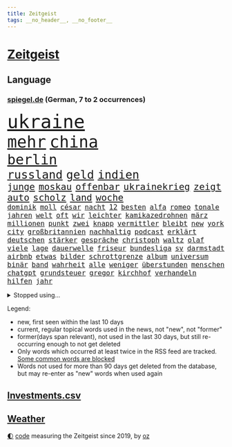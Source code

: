 ```yaml
---
title: Zeitgeist
tags: __no_header__, __no_footer__
---
```


# [Zeitgeist](https://oliz.io/zeitgeist/)

## Language

<h3><a href="https://www.spiegel.de" target="_blank">spiegel.de</a> (German, 7 to 2 occurrences)</h3>
<p style="font-family:monospace">
<span style="font-size:32pt"><a href="news_links.html#ukraine" class="current">ukraine</a></span>
<br>
<span style="font-size:28pt"><a href="news_links.html#mehr" class="current">mehr</a></span>
<span style="font-size:28pt"><a href="news_links.html#china" class="current">china</a></span>
<br>
<span style="font-size:24pt"><a href="news_links.html#berlin" class="current">berlin</a></span>
<br>
<span style="font-size:20pt"><a href="news_links.html#russland" class="current">russland</a></span>
<span style="font-size:20pt"><a href="news_links.html#geld" class="current">geld</a></span>
<span style="font-size:20pt"><a href="news_links.html#indien" class="current">indien</a></span>
<br>
<span style="font-size:16pt"><a href="news_links.html#junge" class="current">junge</a></span>
<span style="font-size:16pt"><a href="news_links.html#moskau" class="current">moskau</a></span>
<span style="font-size:16pt"><a href="news_links.html#offenbar" class="current">offenbar</a></span>
<span style="font-size:16pt"><a href="news_links.html#ukrainekrieg" class="current">ukrainekrieg</a></span>
<span style="font-size:16pt"><a href="news_links.html#zeigt" class="current">zeigt</a></span>
<span style="font-size:16pt"><a href="news_links.html#auto" class="current">auto</a></span>
<span style="font-size:16pt"><a href="news_links.html#scholz" class="current">scholz</a></span>
<span style="font-size:16pt"><a href="news_links.html#land" class="current">land</a></span>
<span style="font-size:16pt"><a href="news_links.html#woche" class="current">woche</a></span>
<br>
<span style="font-size:12pt"><a href="news_links.html#dominik" class="current">dominik</a></span>
<span style="font-size:12pt"><a href="news_links.html#moll" class="new">moll</a></span>
<span style="font-size:12pt"><a href="news_links.html#césar" class="current">césar</a></span>
<span style="font-size:12pt"><a href="news_links.html#nacht" class="current">nacht</a></span>
<span style="font-size:12pt"><a href="news_links.html#12" class="current">12</a></span>
<span style="font-size:12pt"><a href="news_links.html#besten" class="current">besten</a></span>
<span style="font-size:12pt"><a href="news_links.html#alfa" class="new">alfa</a></span>
<span style="font-size:12pt"><a href="news_links.html#romeo" class="current">romeo</a></span>
<span style="font-size:12pt"><a href="news_links.html#tonale" class="new">tonale</a></span>
<span style="font-size:12pt"><a href="news_links.html#jahren" class="current">jahren</a></span>
<span style="font-size:12pt"><a href="news_links.html#welt" class="current">welt</a></span>
<span style="font-size:12pt"><a href="news_links.html#oft" class="current">oft</a></span>
<span style="font-size:12pt"><a href="news_links.html#wir" class="current">wir</a></span>
<span style="font-size:12pt"><a href="news_links.html#leichter" class="current">leichter</a></span>
<span style="font-size:12pt"><a href="news_links.html#kamikazedrohnen" class="new">kamikazedrohnen</a></span>
<span style="font-size:12pt"><a href="news_links.html#märz" class="current">märz</a></span>
<span style="font-size:12pt"><a href="news_links.html#millionen" class="current">millionen</a></span>
<span style="font-size:12pt"><a href="news_links.html#punkt" class="current">punkt</a></span>
<span style="font-size:12pt"><a href="news_links.html#zwei" class="current">zwei</a></span>
<span style="font-size:12pt"><a href="news_links.html#knapp" class="current">knapp</a></span>
<span style="font-size:12pt"><a href="news_links.html#vermittler" class="current">vermittler</a></span>
<span style="font-size:12pt"><a href="news_links.html#bleibt" class="current">bleibt</a></span>
<span style="font-size:12pt"><a href="news_links.html#new" class="current">new</a></span>
<span style="font-size:12pt"><a href="news_links.html#york" class="current">york</a></span>
<span style="font-size:12pt"><a href="news_links.html#city" class="current">city</a></span>
<span style="font-size:12pt"><a href="news_links.html#großbritannien" class="current">großbritannien</a></span>
<span style="font-size:12pt"><a href="news_links.html#nachhaltig" class="current">nachhaltig</a></span>
<span style="font-size:12pt"><a href="news_links.html#podcast" class="current">podcast</a></span>
<span style="font-size:12pt"><a href="news_links.html#erklärt" class="current">erklärt</a></span>
<span style="font-size:12pt"><a href="news_links.html#deutschen" class="current">deutschen</a></span>
<span style="font-size:12pt"><a href="news_links.html#stärker" class="current">stärker</a></span>
<span style="font-size:12pt"><a href="news_links.html#gespräche" class="current">gespräche</a></span>
<span style="font-size:12pt"><a href="news_links.html#christoph" class="current">christoph</a></span>
<span style="font-size:12pt"><a href="news_links.html#waltz" class="new">waltz</a></span>
<span style="font-size:12pt"><a href="news_links.html#olaf" class="current">olaf</a></span>
<span style="font-size:12pt"><a href="news_links.html#viele" class="current">viele</a></span>
<span style="font-size:12pt"><a href="news_links.html#lage" class="current">lage</a></span>
<span style="font-size:12pt"><a href="news_links.html#dauerwelle" class="new">dauerwelle</a></span>
<span style="font-size:12pt"><a href="news_links.html#friseur" class="new">friseur</a></span>
<span style="font-size:12pt"><a href="news_links.html#bundesliga" class="current">bundesliga</a></span>
<span style="font-size:12pt"><a href="news_links.html#sv" class="current">sv</a></span>
<span style="font-size:12pt"><a href="news_links.html#darmstadt" class="current">darmstadt</a></span>
<span style="font-size:12pt"><a href="news_links.html#airbnb" class="current">airbnb</a></span>
<span style="font-size:12pt"><a href="news_links.html#etwas" class="current">etwas</a></span>
<span style="font-size:12pt"><a href="news_links.html#bilder" class="current">bilder</a></span>
<span style="font-size:12pt"><a href="news_links.html#schrottgrenze" class="new">schrottgrenze</a></span>
<span style="font-size:12pt"><a href="news_links.html#album" class="current">album</a></span>
<span style="font-size:12pt"><a href="news_links.html#universum" class="current">universum</a></span>
<span style="font-size:12pt"><a href="news_links.html#binär" class="new">binär</a></span>
<span style="font-size:12pt"><a href="news_links.html#band" class="current">band</a></span>
<span style="font-size:12pt"><a href="news_links.html#wahrheit" class="current">wahrheit</a></span>
<span style="font-size:12pt"><a href="news_links.html#alle" class="current">alle</a></span>
<span style="font-size:12pt"><a href="news_links.html#weniger" class="current">weniger</a></span>
<span style="font-size:12pt"><a href="news_links.html#überstunden" class="new">überstunden</a></span>
<span style="font-size:12pt"><a href="news_links.html#menschen" class="current">menschen</a></span>
<span style="font-size:12pt"><a href="news_links.html#chatgpt" class="current">chatgpt</a></span>
<span style="font-size:12pt"><a href="news_links.html#grundsteuer" class="current">grundsteuer</a></span>
<span style="font-size:12pt"><a href="news_links.html#gregor" class="current">gregor</a></span>
<span style="font-size:12pt"><a href="news_links.html#kirchhof" class="new">kirchhof</a></span>
<span style="font-size:12pt"><a href="news_links.html#verhandeln" class="current">verhandeln</a></span>
<span style="font-size:12pt"><a href="news_links.html#hilfen" class="current">hilfen</a></span>
<span style="font-size:12pt"><a href="news_links.html#jahr" class="current">jahr</a></span>
</p>
<details>
<summary>Stopped using...</summary>
<p class="former" style="font-size:12pt">
kämpfte(857) tobt(857) einzelnen(855) ifoinstitut(855) investoren(855) summe(855) wen(855) 13(854) bekam(854) cristiano(854) geboten(854) manager(854) ronaldo(854) street(854) verlief(854) volker(854) abstimmung(853) fbi(853) konfrontiert(853) trauer(853) bildung(852) covid(852) demokraten(852) erfahrung(852) hintergründe(852) innenminister(852) pflege(852) verpflichtet(852) vorzeitig(852) coronawelle(851) deutlichen(851) erscheinen(851) falls(851) froh(851) jahrzehnte(851) kirche(851) liste(851) main(851) streiten(851) welchem(851) arbeitsplatz(850) ausnahmezustand(850) beispielen(850) beschluss(850) besorgt(850) bot(850) dauerhaft(850) geduld(850) hervor(850) kolumnist(850) zurzeit(850) gemeldet(849) mexiko(849) regierungschef(849) times(849) wichtiger(849) wirkung(849) wünscht(849) 31(848) anschließend(848) ausbruch(848) evakuiert(848) lager(848) persönlich(848) saskia(848) scheinen(848) stellten(848) 2016(847) beobachten(847) entwickelt(847) gutachten(847) passt(847) verteidigungsministerin(847) christopher(846) hacker(846) plädiert(846) solle(846) organisationen(845) rand(845) rat(845) streng(845) for(844) infektion(844) innenministerium(844) litauen(844) selben(844) wenden(844) höchststand(843) rollen(843) satz(843) bekamen(842) see(842) durchsuchungen(841) kochen(841) passen(841) rafael(841) töten(841) vieler(841) ausschuss(840) demokratische(840) entscheidend(840) gebraucht(840) trafen(840) beantragt(839) brite(839) gebrochen(839) senkt(839) demokratischen(838) genauso(838) impfstoff(838) inszeniert(837) kontakte(837) sendet(837) übernahme(837) deals(836) globale(836) milliarde(836) mode(836) näher(836) monats(835) matthias(834) berühmte(833) drängen(833) sexuellen(833) berater(832) gewahrsam(831) hinten(831) william(831) exporte(830) le(830) bestmarke(829) garten(829) trug(828) einschätzung(827) nasa(827) politikerin(827) antrag(826) favorit(826) landesweit(825) fortsetzung(824) journalist(824) letztes(824) rollt(824) unzufrieden(824) apps(823) leider(823) rasen(822) bezeichnete(821) rang(820) unterschrieben(820) whatsapp(820) landet(819) rechtsstreit(819) stürzen(819) mitarbeiterin(818) halbe(817) freiwillig(816) teilt(816) abgeschlossen(812) aufgabe(810) foto(806) startup(804) nächstes(802) annäherung(801) ausgaben(797) rache(791) rakete(790) aktionen(788) last(785) mehren(783) cdu/csu(780) woelki(775) dankt(769) berichtete(759) enthält(758) mallorca(757) lieferketten(754) räumte(744) geheimen(740) nachbarland(734) trinken(729) estland(725) unzureichend(706) long(674) enthalten(665) geehrt(658) fußballstar(647) gestanden(635) lediglich(630) 83(625) drohende(608) bürgern(605) benzinpreise(602) fotografen(599) lee(593) sammelt(592) kümmern(588) kündigten(585) 9(577) seele(568) zögert(562) landsleute(560) fossilen(559) ermordung(558) flut(557) beeinträchtigt(552) staatskonzern(539) 400000(537) funktionen(535) löscht(532) günstiges(530) moderner(529) geleistet(526) king(521) ussoldaten(518) world(516) wachsende(511) erreichte(504) tiger(504) anton(496) basketballstar(494) radikalen(494) demo(490) finanzhilfen(489) rwe(487) kunstwerke(486) ampelregierung(485) ice(485) hofreiter(481) beider(480) gazprom(480) wichtiges(480) berufen(477) coronalage(474) morde(472) spürbar(471) erschlagen(470) gaslieferungen(470) feiertag(465) ungewöhnliche(465) unbekannter(464) matteo(456) methode(452) mehrmals(450) globaler(446) gerne(444) vorgesehen(444) laura(439) winfried(437) aktivistinnen(436) decken(436) extremer(435) quält(435) akw(434) seltene(432) wirtschaftlich(432) sank(424) zustimmung(422) omikron(420) personalnot(419) oligarchen(418) pink(417) rätselhafter(414) chris(413) hochzeit(406) berger(405) klara(405) nadal(403) preiserhöhung(400) lambrecht(398) passierte(398) lemke(394) steffi(394) zweites(394) vettel(391) australier(390) match(390) entführung(385) mild(385) wandern(385) erneuert(382) geschenk(381) spaltung(379) teilten(378) damalige(377) buckinghampalast(376) teppich(376) vergleichsweise(376) wahlrechtsreform(375) ergeben(372) helikopter(371) lohnen(371) emotionalen(370) 1972(369) 62(369) andrij(369) sofortige(369) frankfurts(367) dortmunder(365) konsequent(364) iga(361) świątek(361) ansehen(360) schnellste(360) usbundesstaaten(359) fähigkeiten(355) geplanter(351) oppositionellen(351) motiven(345) abtreibungen(338) abbau(337) sanktioniert(336) spiegelbildungsnewsletter(336) verschwörung(335) anlässlich(333) nebenbei(332) profitierte(332) energiepreisen(329) maskendeals(329) finnische(327) tyson(325) obergrenze(323) saporischschja(319) dilemma(318) koch(317) lindners(317) unfällen(316) sexualisierte(315) raser(314) coronalockdowns(310) besatzer(309) mysteriöse(308) nationalelf(308) verweis(308) wall(307) wiedervereinigung(307) zuflucht(305) sizilien(303) motto(302) austria(301) inside(301) ausfall(300) weichen(299) locken(297) beck(294) durchsuchen(292) gesenkt(292) gewaltverbrechen(291) vermisster(289) anschuldigungen(287) pelosi(287) morden(286) brasilianische(285) interessant(285) export(282) generalstaatsanwaltschaft(281) lngterminals(281) skandalen(277) usschauspieler(275) ausfuhren(274) gefangenenaustausch(273) unterlag(270) gefällt(269) einstecken(265) exuspräsident(264) weltverband(262) vereidigt(260) fdppolitikerin(259) herrscher(259) außergewöhnlichen(258) grünenpolitikerin(256) objekte(255) heimspiel(254) kommissarin(254) sportlich(254) belegt(251) einhalten(249) titelverteidiger(248) einsparen(247) kaffee(244) verfassungsbeschwerde(243) update(242) veröffentlichen(242) offensichtlich(240) stehenden(239) gegenzug(238) identifizieren(238) zulassung(238) lachen(235) attestiert(234) unentschieden(234) attraktiver(233) bewiesen(233) geltenden(233) verbreitung(233) prompt(232) bruno(231) misshandelt(231) verunglückten(231) arbeiteten(230) camper(230) paolo(230) dokumentation(229) obendrein(228) verbraucherzentrale(228) wirtschaftslage(228) zuwanderung(228) sara(227) verdeckte(227) finde(226) vorstellung(226) blatt(225) katholiken(224) geliebt(223) standards(223) schrumpfen(222) verspottet(222) bewusstsein(221) terrormiliz(221) gegensteuern(220) endgültige(216) angehen(215) niedersachsens(215) körperliche(214) oldenburg(214) eigenheim(213) schwächelt(213) usraumfahrtbehörde(212) atomkraftwerken(211) atomkraftwerke(210) made(210) oberstes(210) teuersten(210) mächtigste(209) verletzen(209) anreiz(208) fehlenden(208) frühestens(208) bemühungen(207) na(207) sparmaßnahmen(207) lebensgefährte(205) partien(205) agierte(203) einschlag(202) horst(200) rechtliche(200) angehoben(199) expertinnen(199) heimischen(199) medikamenten(199) tennisspielerinnen(199) dankbar(198) denys(198) festkleben(198) negative(198) nördlich(198) hollywoods(195) original(195) ältesten(195) überragte(194) fallzahlen(193) geräumt(193) daneben(192) erzürnt(192) offizielle(190) werben(190) somalia(189) erstaunliche(188) schied(188) mateusz(187) oberster(187) gründet(185) parteifreunde(184) garcia(183) notruf(183) zweitgrößte(182) geschwindigkeit(180) lebenslange(176) shitstorm(175) sicherer(174) hunderttausend(173) plänen(173) garantiert(172) vollendet(171) bellingham(170) bezahlte(170) gratuliert(170) jude(170) 05(169) kandidierte(169) biografie(167) hits(166) impfstoffe(166) wohlwollen(166) coronainfektionen(165) alex(163) sympathien(163) missverständnis(162) schiefgehen(162) lenken(161) wenigstens(161) abkehr(160) celsius(160) asiatischen(159) ersteigert(159) schwachstellen(159) töne(159) französin(157) jahreswechsel(157) zuschuss(157) beschaffen(156) cumex(156) entstehen(156) behindert(155) umgebung(155) basketballsuperstar(154) mogadischu(154) finnen(153) moralische(153) somalias(153) somalische(153) unfair(153) forschern(152) link(152) ber(151) unionsfraktion(151) feierten(150) atomausstieg(149) geschwindigkeitsbegrenzung(149) umweg(149) unbeantwortet(149) beseitigung(148) dunkle(148) heikler(148) umweltfreundlich(148) giovanni(147) bombardiert(146) krankenkasse(146) 1400(145) blockierten(144) kindergarten(144) remo(144) stemmen(144) harmonie(143) verbleib(143) wohngeld(143) entkam(142) unterzahl(142) blumen(141) bürokratischen(141) laufende(141) master(141) 42jährige(140) grundsatzrede(140) gesundheitszustand(139) astronauten(138) denis(138) diskutierten(138) köhler(138) beliefern(137) schief(137) wussten(137) buffalo(136) entschlossenheit(136) monika(136) spiegelrekonstruktion(136) kleinste(135) kurswechsel(135) 38jähriger(134) einwanderung(133) pflichten(133) spiels(133) werkstatt(133) betrogen(132) bundeswehrverband(132) legendär(132) antrieb(131) arnold(131) königshaus(131) massiver(131) wählt(131) immobilienkonzern(130) co₂ausstoß(129) memoiren(129) blanchett(127) cate(127) euparlaments(127) kompliziert(127) langes(127) nominierungen(127) moukoko(126) sterne(126) youssoufa(126) abgestimmt(125) gelegen(125) außenseiter(124) erpresst(124) fertig(124) grundschulen(124) hauptdarstellerin(124) kristersson(124) morgengrauen(124) manches(123) tafel(123) daniela(122) erzeugerpreise(122) geheimdokumente(122) pokern(122) bundesstraße(121) edward(121) schäuble(121) sondertribunal(121) umfassend(121) sportdirektor(120) habt(119) jewgeni(119) verfilmt(118) abgelegenen(117) gruppensieg(117) piqué(117) ökonomisch(117) belege(116) future(116) peskow(116) herrschen(115) bläst(114) schiffsverkehr(114) trennte(114) herren(112) beitragen(111) kommando(111) abraham(110) austin(109) beschweren(109) labourpartei(109) kampfpanzern(108) keines(108) meldungen(108) morawiecki(108) gerichts(107) liebling(107) nflprofi(107) brutaler(106) krisenjahr(106) oleg(106) rust(106) exnatogeneral(105) tatortvote(105) wegbaggern(105) anforderungen(104) doppelwumms(104) lehrkräftemangel(104) baustellen(103) verwandelte(103) britin(102) heimgesucht(102) tagebau(102) videoanalyse(102) rechtsradikalen(101) begeisterte(100) chaotische(100) costa(100) hose(100) landesteilen(100) vormittag(100) jeremy(99) planung(99) fußballkarriere(98) portion(98) vegetarisch(98) christiane(97) programme(97) terrorgruppe(97) steve(96) verzögert(96) ausverkauft(95) fatih(95) gewehrt(94) silvester(94) absetzen(93) baukosten(93) interessanten(93) fdpverkehrsminister(92) filtern(92) genuss(92) ranghohe(92) versicherte(92) 56jährigen(91) beantworten(91) dankesrede(91) eric(91) mittelfranken(91) negativpreis(91) pyrotechnik(91) usverteidigungsminister(91) zubereitet(91) zusammenstößen(91) digital(90) gesellschaften(90) herausfinden(90) mittleren(90) anfrage(89) birol(89) gekommene(89) gestohlenen(89) ieachef(89) klarkommen(89) krimiserie(89) schmutzigen(89) schneemangel(89) tansania(89) zentraler(89) eigenverantwortung(88) chandi(87) mächte(87) nachsicht(87) preet(87) reichlich(87) umso(87) 30jährige(86) 99(86) flugzeugs(86) ig(86) kilimandscharo(86) kreditvergabe(86) metall(86) schmeißt(86) 736(85) dittrich(85) einsteiger(85) garzweiler(85) haubitzen(85) speziell(85) vorstellig(85) milliardenverlust(84) vizeminister(84) ölindustrie(84) alshabaab(83) as(83) aufgeschoben(83) reichste(83) aggressivität(82) berufstätig(82) darknet(82) dekade(82) klimaproteste(82) mariana(82) mexikanischer(82) qualifiziert(82) serbischen(82) söldnertruppe(82) todeszahlen(82) 4(81) anfragen(81) dschungel(81) erzählungen(81) inoffizielle(81) kremls(81) renner(81) südafrikas(81) zunehmenden(81) 28jährige(80) abgewiesener(80) blockaden(80) düpiert(80) ernennung(80) hoffnungsschimmer(80) postete(80) schwaches(80) schönheitswettbewerben(80) auffahrunfall(79) bedeckt(79) beratungen(79) csugeneralsekretär(79) durchleuchtet(79) erlebnisse(79) helme(79) huber(79) pharaos(79) rückwirkend(79) tutanchamun(79) berühmteste(78) brennstoffe(78) entkommt(78) freiheitsstrafen(78) korrupt(78) lästert(78) bewerbermangel(77) ostdeutscher(77) phillips(77) taschenlampe(77) butter(76) greene(76) grundgesetz(76) maren(76) marjorie(76) vollsperrung(76) weltranglistenerste(76) ärgerlich(76) erfüllung(75) planten(75) privatpersonen(75) rennens(75) topform(75) ägyptische(75) fördermittel(74) hanebuth(74) männlicher(74) pflegt(74) unesco(74) wagnis(74) webseite(74) zew(74) 177(73) ausgeht(73) bitter(73) kasernen(73) koloniale(73) restaurantkette(73) wahlkampfversprechen(73) ware(73) zewstudie(73) ampelpolitiker(72) bestatteten(72) eiskunstläuferin(72) gläschen(72) intern(72) schimpansen(72) wachsenden(72) überholmanöver(72) auftraggeber(71) kaufpreis(71) ließe(71) meryl(71) repression(71) streep(71) darmflora(70) entscheidendes(70) seehofer(70) zwergstaat(70) bundesverdienstkreuz(69) gegengewicht(69) go(69) segler(69) technische(69) ustour(69) verkaufsverbot(69) ärztevertreter(69) bischöfe(68) brüsseler(68) klimaaktivistinnen(68) krömer(68) prozesses(68) rhythmus(68) 47(67) engländer(67) mediathek(67) siemens(67) apotheken(66) einplanen(66) hiphopproduzent(65) kritikern(65) rekordniveau(65) repräsentantenhaus(65) beweist(64) polieren(64) servieren(64) spiegeluniversum(64) drahtzieher(63) eindrucksvoll(63) friedrichstraße(63) gelsenkirchen(63) holmes(63) scheidende(63) wolff(63) dreißig(62) empfehlenswert(62) verbrennungen(62) 20jährigen(61) 93(61) einwechslung(61) hauptstadtflughafen(61) repräsentantenhauses(61) rückstau(61) ärmerer(61) fertigen(60) jüngstes(60) petersburg(60) umstrittensten(60) verheißen(60) verschanzt(60) ampelvorschlag(59) wohltätige(59) zielgerade(59) fußballstars(58) gleichaltriger(58) komplette(58) lastenrad(58) sangen(58) wundern(58) munter(57) natopartner(57) niemanden(57) olena(57) pfeifen(57) satt(57) ussanktionen(57) ölkonzerne(57) arbeitsplätze(56) brugger(56) einsatzkräften(56) maßlose(56) mittelständler(56) versicherung(56) bagger(55) braunkohletagebau(55) coronahilfen(55) emails(55) größeren(55) itexperten(55) praxen(55) stall(55) streitigkeiten(55) erheblichen(54) ganztagsbetreuung(54) gelegenen(54) knotenpunkt(54) lukrativ(54) münzen(54) suspendierten(54) zerreißt(54) beheben(53) fußgänger(53) mac(53) palast(53) singles(53) spiegelredakteure(53) wahlrecht(53) ärmsten(52) dnipro(51) haiti(51) hängepartie(51) modernisieren(51) modulen(51) tatsächlichen(51) verarbeiten(51) ähnlicher(51) 165(50) axl(50) trieb(50) vulkan(50) überspannt(50) 750(49) anhebung(49) betreut(49) dritter(49) flugabwehrsysteme(49) plötzlichen(49) ruhiger(49) zahm(49) überschritten(49) chez(48) duisburgessen(48) erlaubnis(48) lustige(48) schlechtere(48) 70000(47) altenheim(47) fortgeschrittene(47) kletterer(47) labbadia(47) regierungsgebäude(47) versagten(47) axelspringerverlag(46) chinesischem(46) exportieren(46) pinocchio(46) lokomotiven(45) sensation(45) antholz(44) elternteile(44) ardern(43) informieren(43) jacinda(43) lösegeld(43) nizza(43) pedro(43) schätzen(43) toptalent(43) videoapp(43) euparlamentspräsidentin(42) kitzbühel(42) metsola(42) tablet(42) unvergessen(42) vergab(42) ach(41) kapital(41) krawallen(41) trotzt(41) vorherige(41) abgeordnetenhauses(40) choice(40) geräten(40) kongo(40) medikamentenmangel(40) staatsdienst(40) vertraulicher(40) übereinstimmenden(40) aktionsplan(39) böllern(39) konstrukteure(39) platzen(39) randalierern(39) roberta(39) schlüssel(39) streifzug(39) tvproduzent(39) aufzubauen(38) dr(38) dre(38) persönliches(38) voraussetzung(38) wohneigentum(38) gentechnik(37) geringe(37) kroatischen(37) luftabwehr(37) zuzugehen(37) ambitioniertes(36) bieber(36) fabelhafte(36) kredit(36) schlagkraft(36) terrorverdächtige(36) tropfen(36) 57jährige(35) erniedrigt(35) europe(35) freundschaften(35) gebrochener(35) herrlich(35) kriege(35) lösten(35) spanischer(35) baldiger(34) böllerverbot(34) deripaska(34) entzückt(34) gewölbe(34) pumas(34) rabieh(34) einladen(33) geschadet(33) knall(33) promille(33) sprengsatz(33) unterschrift(33) 18jähriger(32) chemotherapie(32) daumen(32) eingestanden(32) nachfahren(32) nepal(32) nsverbrecher(32) populären(32) emissionshandel(31) erweisen(31) güter(31) inventur(31) konditionen(31) mächtig(31) strafanzeigen(31) thailands(31) wohnblock(31) beschleunigen(30) fahrion(30) häuslicher(30) kältewelle(30) militärübung(30) oppositionspolitiker(30) plätze(30) projekts(30) smoking(30) staatsgebiet(30) unterschätzt(30) weiterbildung(30) annika(29) innen(29) pflegeheim(29) starkem(29) fächer(28) oberfranken(28) panzeri(28) passanten(28) tanzlokal(28) verhältnismäßig(28) zurückgetretenen(28) arbeitsverbot(27) armeechef(27) doppelmord(27) todoliste(27) wdr(27) wildtiere(27) akute(26) hagelte(26) juwelendiebstahl(26) marx(26) ministers(26) philologenverband(26) theaters(26) ungeimpfte(26) wilden(26) blues(25) geträumt(25) heiter(25) meditation(25) nachrichtendienst(25) polarforscher(25) radio(25) unvorbereitete(25) verheerende(25) ärzten(25) bloomberg(24) gefroren(24) liberal(24) podest(24) shows(24) zugeben(24) ausfindig(23) bukarest(23) fußballtransferticker(23) jana(23) kriegsgefangenen(23) mitgliederzahl(23) protektionismus(23) zweck(23) abstinenz(22) aufwind(22) bildzeitung(22) gescheiterte(22) hauptfiguren(22) leopard2panzern(22) mächtigster(22) scholz'(22) umweltministerin(22) verwandtschaft(22) yann(22) angel(21) biolebensmitteln(21) rick(21) schublade(21) strafrechtlich(21) studentinnen(21) weltlage(21) ärzteverbände(21) beigesetzt(20) beträgt(20) bills(20) böller(20) damar(20) dreifacher(20) hamlin(20) herzstillstand(20) nflplayoffs(20) panzerfrage(20) parlamentspräsidentin(20) meditieren(19) radler(19) sesamstraße(19) abrutschen(18) herausragenden(18) milchstraße(18) seelische(18) silvesterkrawallen(18) ampelpläne(17) anteilnahme(17) gottesdienst(17) mitreisende(17) schützenpanzer(17) usstadt(17) arbeitstag(16) aufseher(16) autofahren(16) automatische(16) jachten(16) lützerathproteste(16) macher(16) mitfavorit(16) mitverantwortung(16) outfits(16) psychiater(16) sonderzahlung(16) springer(16) totes(16) übertragbar(16) a3(15) brust(15) geldanlage(15) gemessen(15) gleichgewicht(15) hallo(15) schneepflug(15) sensationell(15) anfänger(14) beschissen(14) filmtipps(14) oberbürgermeisterin(14) silvestervideo(14) unfreiwillig(14) barents(13) bescheiden(13) fotografieren(13) hektische(13) spare(13) verdächtigt(13) besetzung(12) gianluca(12) juri(12) knorr(12) landesweiter(12) sanktionsliste(12) trittin(12) vialli(12) auffallend(11) bewusster(11) datenauswertung(11) geheimdokumenten(11) genussvoll(11) geschult(11) mörderischer(11) pflegeheimbetreiber(11) zahlreicher(11)
</p>
</details>
<p>Legend:
<ul>
<li><span class="new">new</span>, first seen within the last 10 days</li>
<li><span class="current">current</span>, regular topical words used in the news, not "new", not "former"</li>
<li><span class="former">former(days span relevant)</span>, not used in the last 30 days, but still re-occurring enough to not get deleted</li>
<li>Only words which occurred at least twice in the RSS feed are tracked. <a href="language/filters.py">Some common words are blocked</a></li>
<li>Words not used for more than 90 days get deleted from the database, but may re-enter as "new" words when used again</li>
</ul>
</p>

## [Investments](investments.html)[.csv](investments.csv)

## [Weather](weather.html)

<footer>
<a href="javascript:toggleTheme()" class="nav">🌓</a>
<a href="https://github.com/ooz/zeitgeist">code</a> measuring the Zeitgeist since 2019, by <a href="https://oliz.io">oz</a>
</footer>
